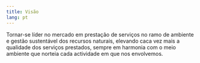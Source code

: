 ```yaml
---
title: Visão
lang: pt
---
```


Tornar-se líder no mercado em prestação de serviços no ramo de ambiente e gestão sustentável dos recursos naturais, elevando caca vez mais a qualidade dos serviços prestados, sempre em harmonia com o meio ambiente que norteia cada actividade em que nos envolvemos.